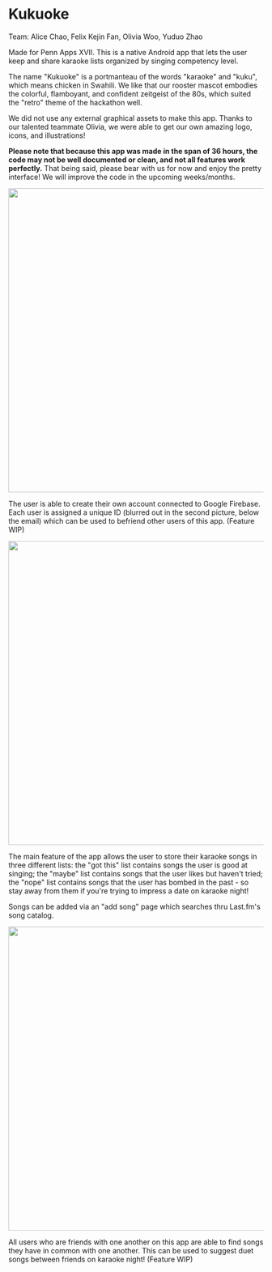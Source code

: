 # Kukuoke
Team: Alice Chao, Felix Kejin Fan, Olivia Woo, Yuduo Zhao

Made for Penn Apps XVII. This is a native Android app that lets the user keep and share karaoke lists organized by singing competency level.

The name "Kukuoke" is a portmanteau of the words "karaoke" and "kuku", which means chicken in Swahili. We like that our rooster mascot embodies the colorful, flamboyant, and confident zeitgeist of the 80s, which suited the "retro" theme of the hackathon well. 

We did not use any external graphical assets to make this app. Thanks to our talented teammate Olivia, we were able to get our own amazing logo, icons, and illustrations!

**Please note that because this app was made in the span of 36 hours, the code may not be well documented or clean, and not all features work perfectly.** That being said, please bear with us for now and enjoy the pretty interface! We will improve the code in the upcoming weeks/months.

<p align="center">
  <img src="https://raw.githubusercontent.com/zyud/Kukuoke/master/graphics/screenshots1-white-fixed.png" width="600"/>
</p>

The user is able to create their own account connected to Google Firebase. Each user is assigned a unique ID (blurred out in the second picture, below the email) which can be used to befriend other users of this app. (Feature WIP)

<p align="center">
  <img src="https://raw.githubusercontent.com/zyud/Kukuoke/master/graphics/screenshots2-white.png" width="600"/>
</p>

The main feature of the app allows the user to store their karaoke songs in three different lists: the "got this" list contains songs the user is good at singing; the "maybe" list contains songs that the user likes but haven't tried; the "nope" list contains songs that the user has bombed in the past - so stay away from them if you're trying to impress a date on karaoke night!

Songs can be added via an "add song" page which searches thru Last.fm's song catalog.

<p align="center">
  <img src="https://raw.githubusercontent.com/zyud/Kukuoke/master/graphics/screenshots3-white.png" width="600"/>
</p>

All users who are friends with one another on this app are able to find songs they have in common with one another. This can be used to suggest duet songs between friends on karaoke night! (Feature WIP)
